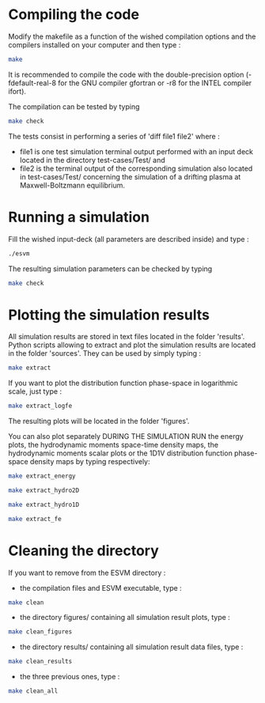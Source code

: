 # Compiling the code

Modify the makefile as a function of the wished compilation options and the compilers installed on your computer and then type :

```sh
make
```

It is recommended to compile the code with the double-precision option (-fdefault-real-8 for the GNU compiler gfortran or -r8 for the INTEL compiler ifort). 

The compilation can be tested by typing

```sh
make check
```

The tests consist in performing a series of 'diff file1 file2' where :
* file1 is one test simulation terminal output performed with an input deck located in the directory test-cases/Test/ and
* file2 is the terminal output of the corresponding simulation also located in test-cases/Test/ 
concerning the simulation of a drifting plasma at Maxwell-Boltzmann equilibrium.

# Running a simulation

Fill the wished input-deck (all parameters are described inside) and type :

```sh
./esvm
```

The resulting simulation parameters can be checked by typing

```sh
make check
```

# Plotting the simulation results

All simulation results are stored in text files located in the folder 'results'. 
Python scripts allowing to extract and plot the simulation results are located in the folder 'sources'.
They can be used by simply typing :

```sh
make extract
```

If you want to plot the distribution function phase-space in logarithmic scale, just type :

```sh
make extract_logfe  
```

The resulting plots will be located in the folder 'figures'.

You can also plot separately DURING THE SIMULATION RUN the energy plots, the hydrodynamic moments space-time density maps, the hydrodynamic moments scalar plots or the 1D1V distribution function phase-space density maps by typing respectively:
```sh
make extract_energy  
```
```sh
make extract_hydro2D  
```
```sh
make extract_hydro1D
```
```sh
make extract_fe 
```

# Cleaning the directory

If you want to remove from the ESVM directory :

- the compilation files and ESVM executable, type :

```sh
make clean
```

- the directory figures/ containing all simulation result plots, type :

```sh
make clean_figures
```

- the directory results/ containing all simulation result data files, type :

```sh
make clean_results
```

- the three previous ones, type :

```sh
make clean_all
```
